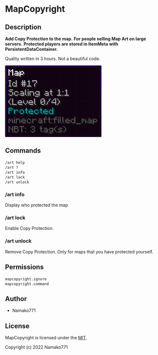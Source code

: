 # MapCopyright

## Description
**Add Copy Protection to the map.**
**For people selling Map Art on large servers.**
**Protected players are stored in ItemMeta with PersistentDataContainer.**

Quality written in 3 hours. Not a beautiful code.

![image](image/image.png)

## Commands
```
/art help
/art ?
/art info
/art lock
/art unlock
```

### /art info
Display who protected the map

### /art lock
Enable Copy Protection.

### /art unlock
Remove Copy Protection.
Only for maps that you have protected yourself.

## Permissions
```
mapcopyright.ignore
mapcopyright.command
```

## Author
* Namako771

## License
MapCopyright is licensed under the [MIT](https://en.wikipedia.org/wiki/MIT_License).

Copyright (c) 2022 Namako771